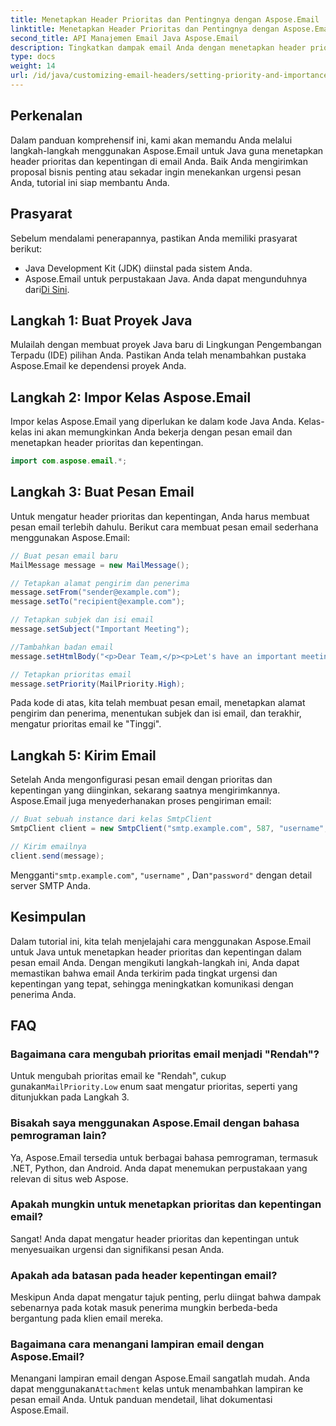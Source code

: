 ```yaml
---
title: Menetapkan Header Prioritas dan Pentingnya dengan Aspose.Email
linktitle: Menetapkan Header Prioritas dan Pentingnya dengan Aspose.Email
second_title: API Manajemen Email Java Aspose.Email
description: Tingkatkan dampak email Anda dengan menetapkan header prioritas dan kepentingan dengan Aspose.Email untuk Java. Pelajari caranya dalam panduan langkah demi langkah ini.
type: docs
weight: 14
url: /id/java/customizing-email-headers/setting-priority-and-importance-headers/
---
```


## Perkenalan

Dalam panduan komprehensif ini, kami akan memandu Anda melalui langkah-langkah menggunakan Aspose.Email untuk Java guna menetapkan header prioritas dan kepentingan di email Anda. Baik Anda mengirimkan proposal bisnis penting atau sekadar ingin menekankan urgensi pesan Anda, tutorial ini siap membantu Anda.

## Prasyarat

Sebelum mendalami penerapannya, pastikan Anda memiliki prasyarat berikut:

- Java Development Kit (JDK) diinstal pada sistem Anda.
-  Aspose.Email untuk perpustakaan Java. Anda dapat mengunduhnya dari[Di Sini](https://releases.aspose.com/email/java/).

## Langkah 1: Buat Proyek Java

Mulailah dengan membuat proyek Java baru di Lingkungan Pengembangan Terpadu (IDE) pilihan Anda. Pastikan Anda telah menambahkan pustaka Aspose.Email ke dependensi proyek Anda.

## Langkah 2: Impor Kelas Aspose.Email

Impor kelas Aspose.Email yang diperlukan ke dalam kode Java Anda. Kelas-kelas ini akan memungkinkan Anda bekerja dengan pesan email dan menetapkan header prioritas dan kepentingan.

```java
import com.aspose.email.*;
```

## Langkah 3: Buat Pesan Email

Untuk mengatur header prioritas dan kepentingan, Anda harus membuat pesan email terlebih dahulu. Berikut cara membuat pesan email sederhana menggunakan Aspose.Email:

```java
// Buat pesan email baru
MailMessage message = new MailMessage();

// Tetapkan alamat pengirim dan penerima
message.setFrom("sender@example.com");
message.setTo("recipient@example.com");

// Tetapkan subjek dan isi email
message.setSubject("Important Meeting");

//Tambahkan badan email
message.setHtmlBody("<p>Dear Team,</p><p>Let's have an important meeting tomorrow at 10 AM.</p>");

// Tetapkan prioritas email
message.setPriority(MailPriority.High);
```

Pada kode di atas, kita telah membuat pesan email, menetapkan alamat pengirim dan penerima, menentukan subjek dan isi email, dan terakhir, mengatur prioritas email ke "Tinggi".

## Langkah 5: Kirim Email

Setelah Anda mengonfigurasi pesan email dengan prioritas dan kepentingan yang diinginkan, sekarang saatnya mengirimkannya. Aspose.Email juga menyederhanakan proses pengiriman email:

```java
// Buat sebuah instance dari kelas SmtpClient
SmtpClient client = new SmtpClient("smtp.example.com", 587, "username", "password");

// Kirim emailnya
client.send(message);
```

 Mengganti`"smtp.example.com"`, `"username"` , Dan`"password"` dengan detail server SMTP Anda.

## Kesimpulan

Dalam tutorial ini, kita telah menjelajahi cara menggunakan Aspose.Email untuk Java untuk menetapkan header prioritas dan kepentingan dalam pesan email Anda. Dengan mengikuti langkah-langkah ini, Anda dapat memastikan bahwa email Anda terkirim pada tingkat urgensi dan kepentingan yang tepat, sehingga meningkatkan komunikasi dengan penerima Anda.

## FAQ

### Bagaimana cara mengubah prioritas email menjadi "Rendah"?

 Untuk mengubah prioritas email ke "Rendah", cukup gunakan`MailPriority.Low` enum saat mengatur prioritas, seperti yang ditunjukkan pada Langkah 3.

### Bisakah saya menggunakan Aspose.Email dengan bahasa pemrograman lain?

Ya, Aspose.Email tersedia untuk berbagai bahasa pemrograman, termasuk .NET, Python, dan Android. Anda dapat menemukan perpustakaan yang relevan di situs web Aspose.

### Apakah mungkin untuk menetapkan prioritas dan kepentingan email?

Sangat! Anda dapat mengatur header prioritas dan kepentingan untuk menyesuaikan urgensi dan signifikansi pesan Anda.

### Apakah ada batasan pada header kepentingan email?

Meskipun Anda dapat mengatur tajuk penting, perlu diingat bahwa dampak sebenarnya pada kotak masuk penerima mungkin berbeda-beda bergantung pada klien email mereka.

### Bagaimana cara menangani lampiran email dengan Aspose.Email?

 Menangani lampiran email dengan Aspose.Email sangatlah mudah. Anda dapat menggunakan`Attachment` kelas untuk menambahkan lampiran ke pesan email Anda. Untuk panduan mendetail, lihat dokumentasi Aspose.Email.